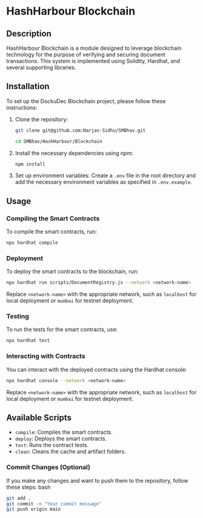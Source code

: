 # HashHarbour Blockchain

## Description
HashHarbour Blockchain is a module designed to leverage blockchain technology for the purpose of verifying and securing document transactions. This system is implemented using Solidity, Hardhat, and several supporting libraries.

## Installation
To set up the DockuDec Blockchain project, please follow these instructions:

1. Clone the repository:
   ```bash
   git clone git@github.com:Harjas-Sidhu/SMBhav.git

   cd SMBhav/HashHarbour/Blockchain

   ```

2. Install the necessary dependencies using npm:
   ```bash
   npm install
   ```

3. Set up environment variables:
   Create a `.env` file in the root directory and add the necessary environment variables as specified in `.env.example`.

## Usage
### Compiling the Smart Contracts
To compile the smart contracts, run:
```bash
npx hardhat compile
```

### Deployment
To deploy the smart contracts to the blockchain, run:
```bash
npx hardhat run scripts/DocumentRegistry.js --network <network-name>
```
Replace `<network-name>` with the appropriate network, such as `localhost` for local deployment or `mumbai` for testnet deployment.

### Testing
To run the tests for the smart contracts, use:
```bash
npx hardhat test
```

### Interacting with Contracts
You can interact with the deployed contracts using the Hardhat console:
```bash
npx hardhat console --network <network-name>
```
Replace `<network-name>` with the appropriate network, such as `localhost` for local deployment or `mumbai` for testnet deployment.

## Available Scripts
- `compile`: Compiles the smart contracts.
- `deploy`: Deploys the smart contracts.
- `test`: Runs the contract tests.
- `clean`: Cleans the cache and artifact folders.

### Commit Changes (Optional)
If you make any changes and want to push them to the repository, follow these steps:
bash
```bash 
git add .
git commit -m "Your commit message"
git push origin main
```
